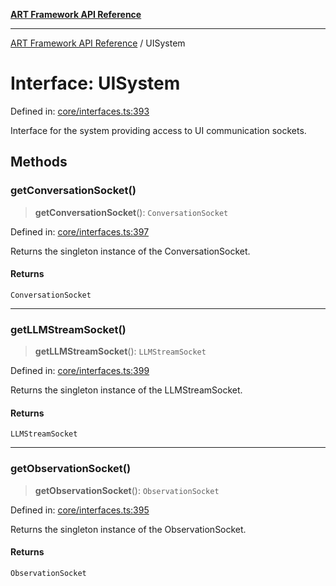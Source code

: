 [**ART Framework API Reference**](../README.md)

***

[ART Framework API Reference](../README.md) / UISystem

# Interface: UISystem

Defined in: [core/interfaces.ts:393](https://github.com/hashangit/ART/blob/9aeffde50e4be3211a0a8aa9df0277bb227606b0/src/core/interfaces.ts#L393)

Interface for the system providing access to UI communication sockets.

## Methods

### getConversationSocket()

> **getConversationSocket**(): `ConversationSocket`

Defined in: [core/interfaces.ts:397](https://github.com/hashangit/ART/blob/9aeffde50e4be3211a0a8aa9df0277bb227606b0/src/core/interfaces.ts#L397)

Returns the singleton instance of the ConversationSocket.

#### Returns

`ConversationSocket`

***

### getLLMStreamSocket()

> **getLLMStreamSocket**(): `LLMStreamSocket`

Defined in: [core/interfaces.ts:399](https://github.com/hashangit/ART/blob/9aeffde50e4be3211a0a8aa9df0277bb227606b0/src/core/interfaces.ts#L399)

Returns the singleton instance of the LLMStreamSocket.

#### Returns

`LLMStreamSocket`

***

### getObservationSocket()

> **getObservationSocket**(): `ObservationSocket`

Defined in: [core/interfaces.ts:395](https://github.com/hashangit/ART/blob/9aeffde50e4be3211a0a8aa9df0277bb227606b0/src/core/interfaces.ts#L395)

Returns the singleton instance of the ObservationSocket.

#### Returns

`ObservationSocket`
